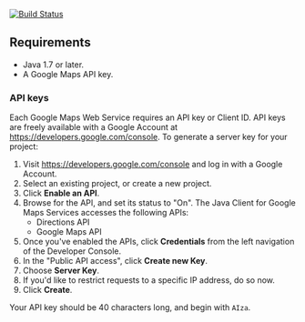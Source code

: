 [![Build Status](https://travis-ci.org/locdle/Gas-In-Town.svg?branch=master)](https://travis-ci.org/locdle/Gas-In-Town)

## Requirements

 - Java 1.7 or later.
 - A Google Maps API key.

### API keys

Each Google Maps Web Service requires an API key or Client ID. API keys are
freely available with a Google Account at
https://developers.google.com/console. To generate a server key for
your project:

 1. Visit https://developers.google.com/console and log in with
    a Google Account.
 2. Select an existing project, or create a new project.
 3. Click **Enable an API**.
 4. Browse for the API, and set its status to "On". The Java Client for Google Maps Services
    accesses the following APIs:
    * Directions API
    * Google Maps API
 5. Once you've enabled the APIs, click **Credentials** from the left navigation of the Developer
    Console.
 6. In the "Public API access", click **Create new Key**.
 7. Choose **Server Key**.
 8. If you'd like to restrict requests to a specific IP address, do so now.
 9. Click **Create**.

Your API key should be 40 characters long, and begin with `AIza`.

